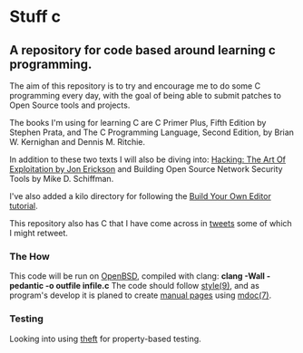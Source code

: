 # Stuff c 
## A repository for code based around learning c programming.

The aim of this repository is to try and encourage me to do some C programming every day, with the goal of being able to submit patches to Open Source tools and projects.

The books I'm using for learning C are C Primer Plus, Fifth Edition by Stephen Prata, and The C Programming Language, Second Edition, by Brian W. Kernighan and Dennis M. Ritchie.

In addition to these two texts I will also be diving into: [Hacking: The Art Of Exploitation by Jon Erickson](https://www.nostarch.com/hacking2.htm) and Building Open Source Network Security Tools by Mike D. Schiffman.

I've also added a kilo directory for following the [Build Your Own Editor tutorial](http://viewsourcecode.org/snaptoken/kilo/index.html).

This repository also has C that I have come across in [tweets](https://twitter.com/fcbsd) some of which I might retweet.

### The How
This code will be run on [OpenBSD](https://www.openbsd.org), compiled with clang:
**clang -Wall -pedantic -o outfile infile.c**
The code should follow [style(9)](https://man.openbsd.org/style), and as program's develop it is planed to create [manual pages](https://man.openbsd.org/man) using [mdoc(7)](https://man.openbsd.org/mdoc).

### Testing
Looking into using [theft](https://github.com/silentbicycle/theft) for property-based testing.
